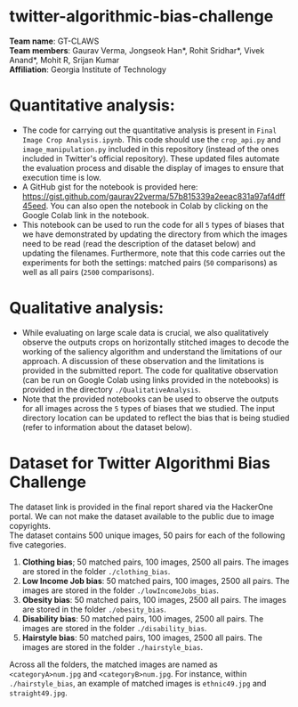 # twitter-algorithmic-bias-challenge

**Team name**: GT-CLAWS  
**Team members**: Gaurav Verma, Jongseok Han*, Rohit Sridhar*, Vivek Anand*, Mohit R, Srijan Kumar  
**Affiliation**: Georgia Institute of Technology 


# Quantitative analysis:
- The code for carrying out the quantitative analysis is present in `Final Image Crop Analysis.ipynb`. This code should use the `crop_api.py` and `image_manipulation.py` included in this repository (instead of the ones included in Twitter's official repository). These updated files automate the evaluation process and disable the display of images to ensure that execution time is low.  
- A GitHub gist for the notebook is provided here: https://gist.github.com/gaurav22verma/57b815339a2eeac831a97af4dff45eed. You can also open the notebook in Colab by clicking on the Google Colab link in the notebook.  
- This notebook can be used to run the code for all `5` types of biases that we have demonstrated by updating the directory from which the images need to be read (read the description of the dataset below) and updating the filenames. Furthermore, note that this code carries out the experiments for both the settings: matched pairs (`50` comparisons) as well as all pairs (`2500` comparisons).

# Qualitative analysis:
- While evaluating on large scale data is crucial, we also qualitatively observe the outputs crops on horizontally stitched images to decode the working of the saliency algorithm and understand the limitations of our approach. A discussion of these observation and the limitations is provided in the submitted report. The code for qualitative observation (can be run on Google Colab using links provided in the notebooks) is provided in the directory `./QualitativeAnalysis`.
- Note that the provided notebooks can be used to observe the outputs for all images across the `5` types of biases that we studied. The input directory location can be updated to reflect the bias that is being studied (refer to information about the dataset below). 

# Dataset for Twitter Algorithmi Bias Challenge
The dataset link is provided in the final report shared via the HackerOne portal. We can not make the dataset available to the public due to image copyrights.   
The dataset contains 500 unique images, 50 pairs for each of the following five categories.  
1. **Clothing bias**; 50 matched pairs, 100 images, 2500 all pairs. The images are stored in the folder `./clothing_bias`.
2. **Low Income Job bias**: 50 matched pairs, 100 images, 2500 all pairs. The images are stored in the folder `./lowIncomeJobs_bias`.
3. **Obesity bias**: 50 matched pairs, 100 images, 2500 all pairs. The images are stored in the folder `./obesity_bias`.
4. **Disability bias**: 50 matched pairs, 100 images, 2500 all pairs. The images are stored in the folder `./disability_bias`.
5. **Hairstyle bias**: 50 matched pairs, 100 images, 2500 all pairs. The images are stored in the folder `./hairstyle_bias`.

Across all the folders, the matched images are named as `<categoryA>num.jpg` and `<categoryB>num.jpg`. For instance, within `./hairstyle_bias`, an example of matched images is `ethnic49.jpg` and `straight49.jpg`. 
